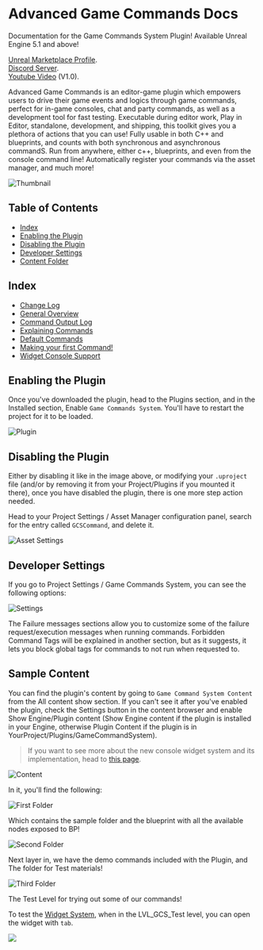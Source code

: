 # Advanced Game Commands Docs

Documentation for the Game Commands System Plugin! Available Unreal Engine 5.1 and above!  

[Unreal Marketplace Profile](https://www.unrealengine.com/marketplace/en-US/profile/M+Funderburk).  
[Discord Server](https://discord.gg/QHTTMQ6Pqw).  
[Youtube Video](https://youtu.be/fEHZouzIjBQ) (V1.0).  

Advanced Game Commands is an editor-game plugin which empowers users to drive their game events and logics through game commands, perfect for in-game consoles, chat and party commands, as well as a development tool for fast testing. Executable during editor work, Play in Editor, standalone, development, and shipping, this toolkit gives you a plethora of actions that you can use! Fully usable in both C++ and blueprints, and counts with both synchronous and asynchronous commandS. Run from anywhere, either c++, blueprints, and even from the console command line! Automatically register your commands via the asset manager, and much more!  

![Thumbnail](/Resources/MainImage.png)  

## Table of Contents

* [Index](#index)  
* [Enabling the Plugin](#enabling-the-plugin)  
* [Disabling the Plugin](#disabling-the-plugin)  
* [Developer Settings](#developer-settings)  
* [Content Folder](#sample-content)  

## Index

* [Change Log](/ChangeLog.md)  
* [General Overview](/GeneralOverview.md)  
* [Command Output Log](/CommandOutputLog.md)  
* [Explaining Commands](/CommandsExplained.md)  
* [Default Commands](/DefaultCommands.md)  
* [Making your first Command!](/MakingYourOwnCommand.md)  
* [Widget Console Support](/ConsoleWidget.md)  

## Enabling the Plugin

Once you've downloaded the plugin, head to the Plugins section, and in the Installed section, Enable `Game Commands System`. You'll have to restart the project for it to be loaded.  

![Plugin](/Resources/EnablePlugin.jpg)  

## Disabling the Plugin

Either by disabling it like in the image above, or modifying your `.uproject` file (and/or by removing it from your Project/Plugins if you mounted it there), once you have disabled the plugin, there is one more step action needed.  

Head to your Project Settings / Asset Manager configuration panel, search for the entry called `GCSCommand`, and delete it.  

![Asset Settings](/Resources/AssetManagerSettings.JPG)  

## Developer Settings

If you go to Project Settings / Game Commands System, you can see the following options:  

![Settings](/Resources/DeveloperSettings.JPG)  

The Failure messages sections allow you to customize some of the failure request/execution messages when running commands. Forbidden Command Tags will be explained in another section, but as it suggests, it lets you block global tags for commands to not run when requested to.  

## Sample Content

You can find the plugin's content by going to `Game Command System Content` from the All content show section. If you can't see it after you've enabled the plugin, check the Settings button in the content browser and enable Show Engine/Plugin content (Show Engine content if the plugin is installed in your Engine, otherwise Plugin Content if the plugin is in YourProject/Plugins/GameCommandSystem).  

> If you want to see more about the new console widget system and its implementation, head to [this page](/ConsoleWidget.md).  

![Content](/Resources/FindContentFolder.JPG)  

In it, you'll find the following:  

![First Folder](/Resources/ContentFolder-1.JPG)  

Which contains the sample folder and the blueprint with all the available nodes exposed to BP!  

![Second Folder](/Resources/ContentFolder-2.JPG)  

Next layer in, we have the demo commands included with the Plugin, and The folder for Test materials!  

![Third Folder](/Resources/ContentFolder-3.JPG)  

The Test Level for trying out some of our commands!  


To test the [Widget System](/ConsoleWidget.md), when in the LVL_GCS_Test level, you can open the widget with `tab`.  

![](/Resources/Widgets/LevelToggle.jpg)

